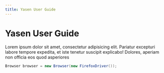 ```yaml
---
title: Yasen User Guide
---
```

Yasen User Guide
===

Lorem ipsum dolor sit amet, consectetur adipisicing elit. Pariatur excepturi labore tempore expedita, et iste tenetur suscipit explicabo! Dolores, aperiam non officia eos quod asperiores

```java
Browser browser = new Browser(new FirefoxDriver());
```
